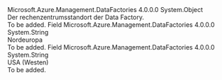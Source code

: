<Type Name="Location" FullName="Microsoft.Azure.Management.DataFactories.Models.Location">
  <TypeSignature Language="C#" Value="public static class Location" />
  <TypeSignature Language="ILAsm" Value=".class public auto ansi abstract sealed beforefieldinit Location extends System.Object" />
  <TypeSignature Language="DocId" Value="T:Microsoft.Azure.Management.DataFactories.Models.Location" />
  <TypeSignature Language="VB.NET" Value="Public Class Location" />
  <TypeSignature Language="F#" Value="type Location = class" />
  <AssemblyInfo>
    <AssemblyName>Microsoft.Azure.Management.DataFactories</AssemblyName>
    <AssemblyVersion>4.0.0.0</AssemblyVersion>
  </AssemblyInfo>
  <Base>
    <BaseTypeName>System.Object</BaseTypeName>
  </Base>
  <Interfaces />
  <Docs>
    <summary>
            Der rechenzentrumsstandort der Data Factory.
            </summary>
    <remarks>To be added.</remarks>
  </Docs>
  <Members>
    <Member MemberName="NorthEurope">
      <MemberSignature Language="C#" Value="public const string NorthEurope;" />
      <MemberSignature Language="ILAsm" Value=".field public static literal string NorthEurope" />
      <MemberSignature Language="DocId" Value="F:Microsoft.Azure.Management.DataFactories.Models.Location.NorthEurope" />
      <MemberSignature Language="VB.NET" Value="Public Const NorthEurope As String " />
      <MemberSignature Language="F#" Value="val mutable NorthEurope : string" Usage="Microsoft.Azure.Management.DataFactories.Models.Location.NorthEurope" />
      <MemberType>Field</MemberType>
      <AssemblyInfo>
        <AssemblyName>Microsoft.Azure.Management.DataFactories</AssemblyName>
        <AssemblyVersion>4.0.0.0</AssemblyVersion>
      </AssemblyInfo>
      <ReturnValue>
        <ReturnType>System.String</ReturnType>
      </ReturnValue>
      <Docs>
        <summary>
            Nordeuropa
            </summary>
        <remarks>To be added.</remarks>
      </Docs>
    </Member>
    <Member MemberName="WestUS">
      <MemberSignature Language="C#" Value="public const string WestUS;" />
      <MemberSignature Language="ILAsm" Value=".field public static literal string WestUS" />
      <MemberSignature Language="DocId" Value="F:Microsoft.Azure.Management.DataFactories.Models.Location.WestUS" />
      <MemberSignature Language="VB.NET" Value="Public Const WestUS As String " />
      <MemberSignature Language="F#" Value="val mutable WestUS : string" Usage="Microsoft.Azure.Management.DataFactories.Models.Location.WestUS" />
      <MemberType>Field</MemberType>
      <AssemblyInfo>
        <AssemblyName>Microsoft.Azure.Management.DataFactories</AssemblyName>
        <AssemblyVersion>4.0.0.0</AssemblyVersion>
      </AssemblyInfo>
      <ReturnValue>
        <ReturnType>System.String</ReturnType>
      </ReturnValue>
      <Docs>
        <summary>
            USA (Westen)
            </summary>
        <remarks>To be added.</remarks>
      </Docs>
    </Member>
  </Members>
</Type>
